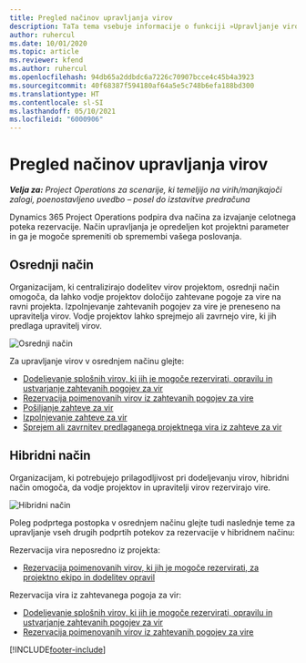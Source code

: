 ```yaml
---
title: Pregled načinov upravljanja virov
description: TaTa tema vsebuje informacije o funkciji »Upravljanje virov« v storitvi Dynamics 365 Project Operations.
author: ruhercul
ms.date: 10/01/2020
ms.topic: article
ms.reviewer: kfend
ms.author: ruhercul
ms.openlocfilehash: 94db65a2ddbdc6a7226c70907bcce4c45b4a3923
ms.sourcegitcommit: 40f68387f594180af64a5e5c748b6efa188bd300
ms.translationtype: HT
ms.contentlocale: sl-SI
ms.lasthandoff: 05/10/2021
ms.locfileid: "6000906"
---
```

# <a name="resource-management-modes-overview"></a>Pregled načinov upravljanja virov

_**Velja za:** Project Operations za scenarije, ki temeljijo na virih/manjkajoči zalogi, poenostavljeno uvedbo – posel do izstavitve predračuna_


Dynamics 365 Project Operations podpira dva načina za izvajanje celotnega poteka rezervacije. Način upravljanja je opredeljen kot projektni parameter in ga je mogoče spremeniti ob spremembi vašega poslovanja.    

## <a name="central-mode"></a>Osrednji način
Organizacijam, ki centralizirajo dodelitev virov projektom, osrednji način omogoča, da lahko vodje projektov določijo zahtevane pogoje za vire na ravni projekta. Izpolnjevanje zahtevanih pogojev za vire je preneseno na upravitelja virov. Vodje projektov lahko sprejmejo ali zavrnejo vire, ki jih predlaga upravitelj virov.

![Osrednji način](./media/resource-management-central.png)

Za upravljanje virov v osrednjem načinu glejte:

- [Dodeljevanje splošnih virov, ki jih je mogoče rezervirati, opravilu in ustvarjanje zahtevanih pogojev za vir](/dynamics365/project-service/assign-generic-bookable-resource)
- [Rezervacija poimenovanih virov iz zahtevanih pogojev za vire](/dynamics365/project-service/book-named-resource)
- [Pošiljanje zahteve za vir](/dynamics365/project-service/submit-resource-request)
- [Izpolnjevanje zahteve za vir](/dynamics365/project-service/resource-management-fulfill-requests)
- [Sprejem ali zavrnitev predlaganega projektnega vira iz zahteve za vir](/dynamics365/project-service/accept-reject-proposed-resource)

## <a name="hybrid-mode"></a>Hibridni način
Organizacijam, ki potrebujejo prilagodljivost pri dodeljevanju virov, hibridni način omogoča, da vodje projektov in upravitelji virov rezervirajo vire.

![Hibridni način](./media/resource-management-hybrid.png)

Poleg podprtega postopka v osrednjem načinu glejte tudi naslednje teme za upravljanje vseh drugih podprtih potekov za rezervacije v hibridnem načinu:

Rezervacija vira neposredno iz projekta:
- [Rezervacija poimenovanih virov, ki jih je mogoče rezervirati, za projektno ekipo in dodelitev opravil](/dynamics365/project-service/assign-named-bookable-resource)

Rezervacija vira iz zahtevanega pogoja za vir:
- [Dodeljevanje splošnih virov, ki jih je mogoče rezervirati, opravilu in ustvarjanje zahtevanih pogojev za vir](/dynamics365/project-service/assign-generic-bookable-resource)
- [Rezervacija poimenovanih virov iz zahtevanih pogojev za vire](/dynamics365/project-service/book-named-resource)


[!INCLUDE[footer-include](../includes/footer-banner.md)]